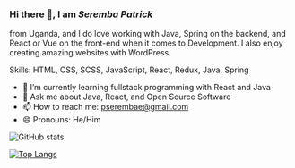 ### Hi there 👋, I am *Seremba Patrick*
 from Uganda, and I do love working with Java, Spring on the backend, and React or Vue on the front-end when it comes to Development. I also enjoy creating amazing websites with WordPress.

Skills: HTML, CSS, SCSS, JavaScript, React, Redux, Java, Spring

- 🌱 I’m currently learning fullstack programming with React and Java
-  💬 Ask me about Java, React, and Open Source Software 
- 📫 How to reach me: pserembae@gmail.com 
- 😄 Pronouns: He/Him 

![GitHub stats](https://github-readme-stats.vercel.app/api?username=Seremba&show_icons=true) 

[![Top Langs](https://github-readme-stats.vercel.app/api/top-langs/?username=Seremba&layout=compact)](https://github.com/anuraghazra/github-readme-stats)








